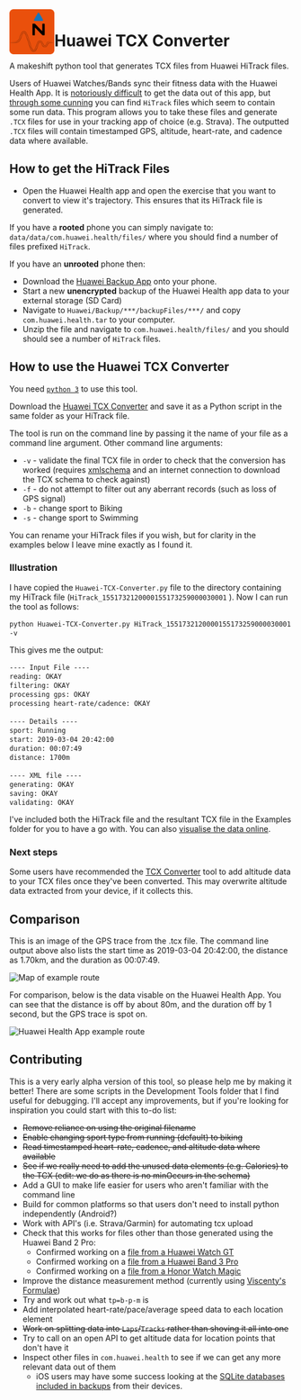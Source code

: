 <img align="left" width="80" height="80" src="./Development Tools/icon.png" alt="Huawei TCX Converter icon">

# Huawei TCX Converter
A makeshift python tool that generates TCX files from Huawei HiTrack files.

Users of Huawei Watches/Bands sync their fitness data with the Huawei Health App. It is [notoriously difficult](https://uk.community.huawei.com/software-17/huawei-health-integration-with-other-services-1198/index3.html) to get the data out of this app, but [through some cunning](https://forum.xda-developers.com/smartwatch/huawei-watch/huawei-watch-gt-export-data-health-t3874330) you can find `HiTrack` files which seem to contain some run data. This program allows you to take these files and generate `.TCX` files for use in your tracking app of choice (e.g. Strava). The outputted `.TCX` files will contain timestamped GPS, altitude, heart-rate, and cadence data where available.

## How to get the HiTrack Files
- Open the Huawei Health app and open the exercise that you want to convert to view it's trajectory. This ensures that its HiTrack file is generated.

If you have a **rooted** phone you can simply navigate to: `data/data/com.huawei.health/files/` where you should find a number of files prefixed `HiTrack`.

If you have an **unrooted** phone then:
- Download the [Huawei Backup App](https://play.google.com/store/apps/details?id=com.huawei.KoBackup&hl=en_GB) onto your phone.
- Start a new **unencrypted** backup of the Huawei Health app data to your external storage (SD Card)
- Navigate to `Huawei/Backup/***/backupFiles/***/` and copy `com.huawei.health.tar` to your computer.
- Unzip the file and navigate to `com.huawei.health/files/` and you should should see a number of `HiTrack` files.

## How to use the Huawei TCX Converter
You need [`python 3`](https://www.python.org/downloads/) to use this tool.

Download the [Huawei TCX Converter](https://raw.githubusercontent.com/aricooperdavis/Huawei-TCX-Converter/master/Huawei-TCX-Converter.py) and save it as a Python script in the same folder as your HiTrack file.

The tool is run on the command line by passing it the name of your file as a command line argument.
Other command line arguments:
* `-v` - validate the final TCX file in order to check that the conversion has worked (requires [xmlschema](https://pypi.org/project/xmlschema/) and an internet connection to download the TCX schema to check against)
* `-f` - do not attempt to filter out any aberrant records (such as loss of GPS signal)
* `-b` - change sport to Biking
* `-s` - change sport to Swimming

You can rename your HiTrack files if you wish, but for clarity in the examples below I leave mine exactly as I found it.

### Illustration
I have copied the `Huawei-TCX-Converter.py` file to the directory containing my HiTrack file (`HiTrack_1551732120000155173259000030001` ). Now I can run the tool as follows:

    python Huawei-TCX-Converter.py HiTrack_1551732120000155173259000030001 -v

This gives me the output:

    ---- Input File ----
    reading: OKAY
    filtering: OKAY
    processing gps: OKAY
    processing heart-rate/cadence: OKAY

    ---- Details ----
    sport: Running
    start: 2019-03-04 20:42:00
    duration: 00:07:49
    distance: 1700m

    ---- XML file ----
    generating: OKAY
    saving: OKAY
    validating: OKAY

I've included both the HiTrack file and the resultant TCX file in the Examples folder for you to have a go with. You can also [visualise the data online](https://www.mygpsfiles.com/app/#3gcQ1H3M).

### Next steps
Some users have recommended the [TCX Converter](http://www.tcxconverter.com/TCX_Converter/TCX_Converter_ENG.html) tool to add altitude data to your TCX files once they've been converted. This may overwrite altitude data extracted from your device, if it collects this.

## Comparison
This is an image of the GPS trace from the .tcx file. The command line output above also lists the start time as 2019-03-04 20:42:00, the distance as 1.70km, and the duration as 00:07:49.

![Map of example route](https://raw.githubusercontent.com/aricooperdavis/Huawei-TCX-Converter/master/Examples/Route.PNG)

For comparison, below is the data visable on the Huawei Health App. You can see that the distance is off by about 80m, and the duration off by 1 second, but the GPS trace is spot on.

![Huawei Health App example route](https://raw.githubusercontent.com/aricooperdavis/Huawei-TCX-Converter/master/Examples/Huawei_Health.png)

## Contributing
This is a very early alpha version of this tool, so please help me by making it better! There are some scripts in the Development Tools folder that I find useful for debugging. I'll accept any improvements, but if you're looking for inspiration you could start with this to-do list:
* ~~Remove reliance on using the original filename~~
* ~~Enable changing sport type from running (default) to biking~~
* ~~Read timestamped heart-rate, cadence, and altitude data where available~~
* ~~See if we really need to add the unused data elements (e.g. Calories) to the TCX (edit: we do as there is no minOccurs in the schema)~~
* Add a GUI to make life easier for users who aren't familiar with the command line
* Build for common platforms so that users don't need to install python independently (Android?)
* Work with API's (i.e. Strava/Garmin) for automating tcx upload
* Check that this works for files other than those generated using the Huawei Band 2 Pro:
  * Confirmed working on a [file from a Huawei Watch GT](https://forum.xda-developers.com/smartwatch/huawei-watch/huawei-watch-gt-export-data-health-t3874330#post79042345)
  * Confirmed working on a [file from a Huawei Band 3 Pro](https://github.com/aricooperdavis/Huawei-TCX-Converter/pull/5)
  * Confirmed working on a [file from a Honor Watch Magic](https://forum.xda-developers.com/showpost.php?p=79468704&postcount=35)
* Improve the distance measurement method (currently using [Viscenty's Formulae](https://en.wikipedia.org/wiki/Vincenty%27s_formulae))
* Try and work out what `tp=b-p-m` is
* Add interpolated heart-rate/pace/average speed data to each location element
* ~~Work on splitting data into `Laps`/`Tracks` rather than shoving it all into one~~
* Try to call on an open API to get altitude data for location points that don't have it
* Inspect other files in `com.huawei.health` to see if we can get any more relevant data out of them
  * iOS users may have some success looking at the [SQLite databases included in backups](https://forum.xda-developers.com/showpost.php?p=79445408&postcount=34) from their devices.
